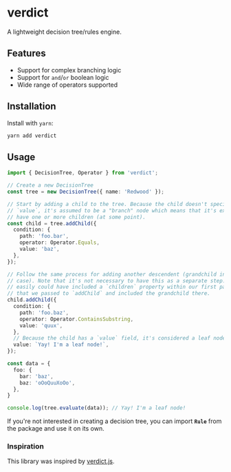 # verdict

A lightweight decision tree/rules engine.

## Features

* Support for complex branching logic
* Support for `and`/`or` boolean logic
* Wide range of operators supported

## Installation

Install with `yarn`:

```bash
yarn add verdict
```

## Usage

```ts
import { DecisionTree, Operator } from 'verdict';

// Create a new DecisionTree
const tree = new DecisionTree({ name: 'Redwood' });

// Start by adding a child to the tree. Because the child doesn't specify a
// `value`, it's assumed to be a "branch" node which means that it's expected to
// have one or more children (at some point).
const child = tree.addChild({
  condition: {
    path: 'foo.bar',
    operator: Operator.Equals,
    value: 'baz',
  },
});

// Follow the same process for adding another descendent (grandchild in this
// case). Note that it's not necessary to have this as a separate step. We
// easily could have included a `children` property within our first payload
// that we passed to `addChild` and included the grandchild there.
child.addChild({
  condition: {
    path: 'foo.baz',
    operator: Operator.ContainsSubstring,
    value: 'quux',
  },
  // Because the child has a `value` field, it's considered a leaf node.
  value: `Yay! I'm a leaf node!`,
});

const data = {
  foo: {
    bar: 'baz',
    baz: 'oOoQuuXoOo',
  },
}

console.log(tree.evaluate(data)); // Yay! I'm a leaf node!
```

If you're not interested in creating a decision tree, you can import **`Rule`** from
the package and use it on its own.

### Inspiration

This library was inspired by [verdict.js](https://www.npmjs.com/package/verdict.js).
